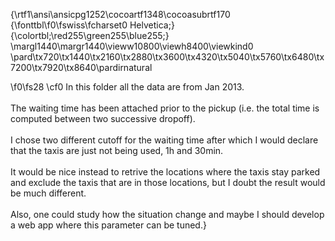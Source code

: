 {\rtf1\ansi\ansicpg1252\cocoartf1348\cocoasubrtf170
{\fonttbl\f0\fswiss\fcharset0 Helvetica;}
{\colortbl;\red255\green255\blue255;}
\margl1440\margr1440\vieww10800\viewh8400\viewkind0
\pard\tx720\tx1440\tx2160\tx2880\tx3600\tx4320\tx5040\tx5760\tx6480\tx7200\tx7920\tx8640\pardirnatural

\f0\fs28 \cf0 In this folder all the data are from Jan 2013.\
\
The waiting time has been attached prior to the pickup (i.e. the total time is computed between two successive dropoff).\
\
I chose two different cutoff for the waiting time after which I would declare that the taxis are just not being used, 1h and 30min.\
\
It would be nice instead to retrive the locations where the taxis stay parked and exclude the taxis that are in those locations, but I doubt the result would be much different.\
\
Also, one could study how the situation change and maybe I should develop a web app where this parameter can be tuned.}
